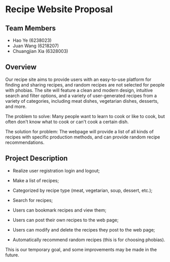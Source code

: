 # Recipe Website Proposal

## Team Members

- Hao Ye (6238023)
- Juan Wang (6218207)
- Chuangjian Xia (6328003)

## Overview

Our recipe site aims to provide users with an easy-to-use platform for finding and sharing recipes, and random recipes are not selected for people with phobias. The site will feature a clean and modern design, intuitive search and filter options, and a variety of user-generated recipes from a variety of categories, including meat dishes, vegetarian dishes, desserts, and more.

The problem to solve: Many people want to learn to cook or like to cook, but often don't know what to cook or can't cook a certain dish.

The solution for problem: The webpage will provide a list of all kinds of recipes with specific production methods, and can provide random recipe recommendations.

## Project Description 

- Realize user registration login and logout;

- Make a list of recipes;

- Categorized by recipe type (meat, vegetarian, soup, dessert, etc.);

- Search for recipes;

- Users can bookmark recipes and view them;

- Users can post their own recipes to the web page;

- Users can modify and delete the recipes they post to the web page;

- Automatically recommend random recipes (this is for choosing phobias).

This is our temporary goal, and some improvements may be made in the future.
